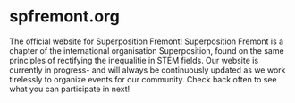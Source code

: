 # spfremont.org
The official website for Superposition Fremont!
Superposition Fremont is a chapter of the international organisation Superposition, found on the same principles of rectifying the inequalitie in STEM fields.
Our website is currently in progress- and will always be continuously updated as we work tirelessly to organize events for our community. Check back often to see what you can participate in next!

